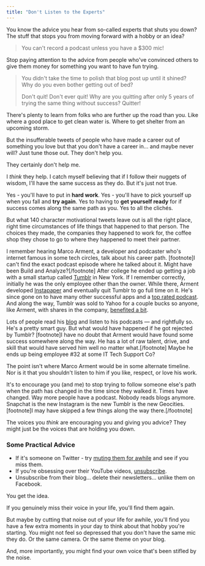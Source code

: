 ```yaml
---
title: "Don't Listen to the Experts"
---
```

<p>You know the advice you hear from so-called experts that shuts you down? The stuff that stops you from moving forward with a hobby or an idea?</p>
<blockquote><p>
  You can't record a podcast unless you have a $300 mic!
</p></blockquote>
<p>Stop paying attention to the advice from people who've convinced others to give them money for something you want to have fun trying.</p>
<blockquote><p>
  You didn't take the time to polish that blog post up until it shined? Why do you even bother getting out of bed?</p>
<p>  Don't quit! Don't ever quit! Why are you quitting after only 5 years of trying the same thing without success? Quitter!
</p></blockquote>
<p>There's plenty to learn from folks who are further up the road than you. Like where a good place to get clean water is. Where to get shelter from an upcoming storm.</p>
<p>But the insufferable tweets of people who have made a career out of something you love but that you don't have a career in... and maybe never will? Just tune those out. They don't help you.</p>
<p>They certainly don't help me.</p>
<p>I <em>think</em> they help. I catch myself believing that if I follow their nuggets of wisdom, I'll have the same success as they do. But it's just not true.</p>
<p>Yes - you'll have to put in <strong>hard work</strong>. Yes - you'll have to pick yourself up when you fall and <strong>try again</strong>. Yes to having to <strong>get yourself ready</strong> for if success comes along the same path as you. Yes to all the clichés.</p>
<p>But what 140 character motivational tweets leave out is all the right place, right time circumstances of life things that happened to that person. The choices they made, the companies they happened to work for, the coffee shop they chose to go to where they happened to meet their partner.</p>
<p>I remember hearing Marco Arment, a developer and podcaster who's internet famous in some tech circles, talk about his career path. [footnote]I can't find the exact podcast episode where he talked about it. Might have been Build and Analyze?[/footnote] After college he ended up getting a job with a small startup called <a href="https://www.tumblr.com">Tumblr</a> in New York. If I remember correctly, initially he was the only employee other than the owner. While there, Arment developed <a href="https://www.instapaper.com">Instapaper</a> and eventually quit Tumblr to go full time on it. He's since gone on to have many other successful apps and a <a href="https://atp.fm">top rated podcast</a>. And along the way, Tumblr was sold to Yahoo for a couple bucks so anyone, like Arment, with shares in the company, <a href="https://www.dailymail.co.uk/news/article-2328770/Tumblr-sale-Yahoo--Big-payday-Tumblr-workers-10-employees-6-2million-dollars-each.html">benefited a bit</a>.</p>
<p>Lots of people read his <a href="https://marco.org">blog</a> and listen to his podcasts — and rightfully so. He's a pretty smart guy. But what would have happened if he got rejected by Tumblr? [footnote]I have no doubt that Arment would have found some success somewhere along the way. He has a lot of raw talent, drive, and skill that would have served him well no matter what.[/footnote] Maybe he ends up being employee #32 at some IT Tech Support Co?</p>
<p>The point isn't where Marco Arment would be in some alternate timeline. Nor is it that you shouldn't listen to him if you like, respect, or love his work.</p>
<p>It's to encourage you (and me) to stop trying to follow someone else's path when the path has changed in the time since they walked it. Times have changed. Way more people have a podcast. Nobody reads blogs anymore. Snapchat is the new Instagram is the new Tumblr is the new Geocities. [footnote]I may have skipped a few things along the way there.[/footnote]</p>
<p>The voices you <em>think</em> are encouraging you and giving you advice? They might just be the voices that are holding you down.</p>
<h3>Some Practical Advice</h3>
<ul>
<li>If it's someone on Twitter - try <a href="https://support.twitter.com/articles/20171399">muting them for awhile</a> and see if you miss them. </li>
<li>If you're obsessing over their YouTube videos, <a href="https://www.quora.com/How-do-you-unsubscribe-from-a-YouTube-channel">unsubscribe</a>.</li>
<li>Unsubscribe from their blog... delete their newsletters... unlike them on Facebook. </li>
</ul>
<p>You get the idea.</p>
<p>If you genuinely miss their voice in your life, you'll find them again.</p>
<p>But maybe by cutting that noise out of your life for awhile, you'll find you have a few extra moments in your day to think about that hobby you're starting. You might not feel so depressed that you don't have the same mic they do. Or the same camera. Or the same theme on your blog.</p>
<p>And, more importantly, you might find your own voice that's been stifled by the noise.</p>
